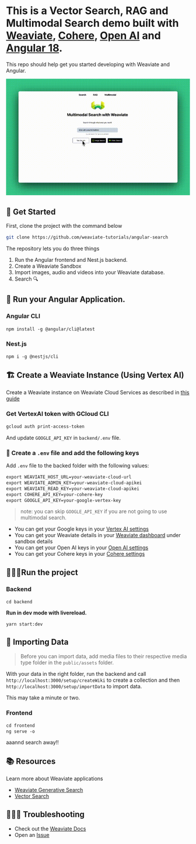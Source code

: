 # This is a Vector Search, RAG and Multimodal Search demo built with [Weaviate](https://weaviate.io/), [Cohere](https://cohere.com/), [Open AI](https://openai.com/en-GB/) and [Angular 18](https://angular.dev/).

This repo should help get you started developing with Weaviate and Angular.

![Logo Gif](https://github.com/weaviate-tutorials/angular-search/blob/main/angular.gif)

## 🐥 Get Started

First, clone the project with the command below

```bash
git clone https://github.com/weaviate-tutorials/angular-search
```

The repository lets you do three things

1. Run the Angular frontend and Nest.js backend.
2. Create a Weaviate Sandbox
3. Import images, audio and videos into your Weaviate database.
4. Search 🔍

## 🚀 Run your Angular Application.

### Angular CLI

```
npm install -g @angular/cli@latest
```

### Nest.js

```
npm i -g @nestjs/cli
```

## 🏗️ Create a Weaviate Instance (Using Vertex AI)

Create a Weaviate instance on Weaviate Cloud Services as described in [this guide](https://weaviate.io/developers/weaviate/quickstart#step-2-create-an-instance)


### Get VertexAI token with GCloud CLI

```bash
gcloud auth print-access-token
```

And update `GOOGLE_API_KEY` in `backend/.env` file.


### 🦿 Create a `.env` file and add the following keys

Add `.env` file to the backed folder with the following values:

```
export WEAVIATE_HOST_URL=your-weaviate-cloud-url
export WEAVIATE_ADMIN_KEY=your-weaviate-cloud-apikei
export WEAVIATE_READ_KEY=your-weaviate-cloud-apikei
export COHERE_API_KEY=your-cohere-key
export GOOGLE_API_KEY=your-google-vertex-key
```

> note: you can skip `GOOGLE_API_KEY` if you are not going to use multimodal search.

- You can get your Google keys in your [Vertex AI settings](https://console.cloud.google.com/apis/credentials)
- You can get your Weaviate details in your [Weaviate dashboard](https://console.weaviate.cloud/dashboard) under sandbox details
- You can get your Open AI keys in your [Open AI settings](https://platform.openai.com/account/api-keys)
- You can get your Cohere keys in your [Cohere settings](https://dashboard.cohere.com/api-keys)

## 🏃🏽‍♂️Run the project

### Backend

```
cd backend
```

**Run in dev mode with livereload.**

```
yarn start:dev
```

## 📩 Importing Data
> Before you can import data, add media files to their respective media type folder in the `public/assets` folder. 

With your data in the right folder, run the backend and call `http://localhost:3000/setup/createWiki` to create a collection and then  `http://localhost:3000/setup/importData` to import data. 


This may take a minute or two.


### Frontend

```
cd frontend
ng serve -o
```

aaannd search away!!


## 📚 Resources
Learn more about Weaviate applications
- [Weaviate Generative Search](https://weaviate.io/developers/weaviate/modules/reader-generator-modules/generative-openai)
- [Vector Search](https://weaviate.io/developers/weaviate/search/similarity)
  
## 🤷🏾‍♂️ Troubleshooting
- Check out the [Weaviate Docs](https://weaviate.io/developers/weaviate)
- Open an [Issue](https://github.com/malgamves/vue-vector-search-demo/issues/new)
   




